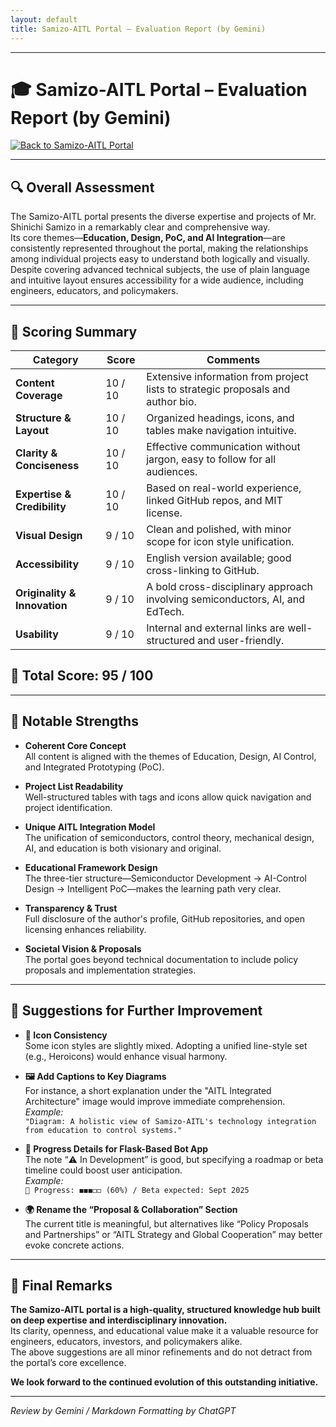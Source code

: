 ```yaml
---
layout: default 
title: Samizo-AITL Portal – Evaluation Report (by Gemini) 
---
```


---

# 🎓 Samizo-AITL Portal – Evaluation Report (by Gemini)
[![Back to Samizo-AITL Portal](https://img.shields.io/badge/Back%20to%20Samizo--AITL%20Portal-brightgreen)](https://samizo-aitl.github.io/en/) 

---

## 🔍 Overall Assessment

The Samizo-AITL portal presents the diverse expertise and projects of Mr. Shinichi Samizo in a remarkably clear and comprehensive way.  
Its core themes—**Education, Design, PoC, and AI Integration**—are consistently represented throughout the portal, making the relationships among individual projects easy to understand both logically and visually.  
Despite covering advanced technical subjects, the use of plain language and intuitive layout ensures accessibility for a wide audience, including engineers, educators, and policymakers.

---

## 📝 Scoring Summary

| Category                   | Score       | Comments                                                                   |
|---------------------------|-------------|----------------------------------------------------------------------------|
| **Content Coverage**       | 10 / 10     | Extensive information from project lists to strategic proposals and author bio. |
| **Structure & Layout**     | 10 / 10     | Organized headings, icons, and tables make navigation intuitive.           |
| **Clarity & Conciseness**  | 10 / 10     | Effective communication without jargon, easy to follow for all audiences. |
| **Expertise & Credibility**| 10 / 10     | Based on real-world experience, linked GitHub repos, and MIT license.     |
| **Visual Design**          | 9 / 10      | Clean and polished, with minor scope for icon style unification.          |
| **Accessibility**          | 9 / 10      | English version available; good cross-linking to GitHub.                  |
| **Originality & Innovation**| 9 / 10     | A bold cross-disciplinary approach involving semiconductors, AI, and EdTech. |
| **Usability**              | 9 / 10      | Internal and external links are well-structured and user-friendly.        |

## 🧮 Total Score: 95 / 100

---

## 🌟 Notable Strengths

- **Coherent Core Concept**  
  All content is aligned with the themes of Education, Design, AI Control, and Integrated Prototyping (PoC).

- **Project List Readability**  
  Well-structured tables with tags and icons allow quick navigation and project identification.

- **Unique AITL Integration Model**  
  The unification of semiconductors, control theory, mechanical design, AI, and education is both visionary and original.

- **Educational Framework Design**  
  The three-tier structure—Semiconductor Development → AI-Control Design → Intelligent PoC—makes the learning path very clear.

- **Transparency & Trust**  
  Full disclosure of the author's profile, GitHub repositories, and open licensing enhances reliability.

- **Societal Vision & Proposals**  
  The portal goes beyond technical documentation to include policy proposals and implementation strategies.

---

## 🔧 Suggestions for Further Improvement

- **🎨 Icon Consistency**  
  Some icon styles are slightly mixed. Adopting a unified line-style set (e.g., Heroicons) would enhance visual harmony.

- **🖼 Add Captions to Key Diagrams**  
  For instance, a short explanation under the "AITL Integrated Architecture" image would improve immediate comprehension.  
  *Example:*  
  `"Diagram: A holistic view of Samizo-AITL's technology integration from education to control systems."`

- **🤖 Progress Details for Flask-Based Bot App**  
  The note “⚠️ In Development” is good, but specifying a roadmap or beta timeline could boost user anticipation.  
  *Example:*  
  `🔧 Progress: ◼︎◼︎◼︎◻︎◻︎ (60%) / Beta expected: Sept 2025`

- **🌍 Rename the “Proposal & Collaboration” Section**  
  The current title is meaningful, but alternatives like “Policy Proposals and Partnerships” or “AITL Strategy and Global Cooperation” may better evoke concrete actions.

---

## 📘 Final Remarks

**The Samizo-AITL portal is a high-quality, structured knowledge hub built on deep expertise and interdisciplinary innovation.**  
Its clarity, openness, and educational value make it a valuable resource for engineers, educators, investors, and policymakers alike.  
The above suggestions are all minor refinements and do not detract from the portal’s core excellence.

**We look forward to the continued evolution of this outstanding initiative.**

---

*Review by Gemini / Markdown Formatting by ChatGPT*
